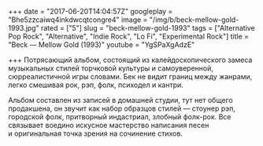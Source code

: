 +++
date = "2017-06-20T14:04:57Z"
googleplay = "Bhe5zzcaiwq4inkdwcqtcongre4"
image = "/img/b/beck-mellow-gold-1993.jpg"
rated = ["5"]
slug = "beck-mellow-gold-1993"
tags = ["Alternative Pop Rock", "Alternative", "Indie Rock", "Lo Fi", "Experimental Rock"]
title = "Beck — Mellow Gold (1993)"
youtube = "YgSPaXgAdzE"

+++
Потрясающий альбом, состоящий из калейдоскопического замеса музыкальных стилей торчковой культуры и самоуверенной, сюрреалистичной игры словами. Бек не видит границ между жанрами, легко смешивая рок, рэп, фолк, психодел и кантри.

Альбом составлен из записей в домашней студии, тут нет общего продакшена, он звучит как набор образцов стилей — стоунер рэп, городской фолк, притворный индастриал, злобный фолк-рок. Все связывает воедино искусное мастерство написания песен и оригинальная точка зрения на сочинение стихов.
